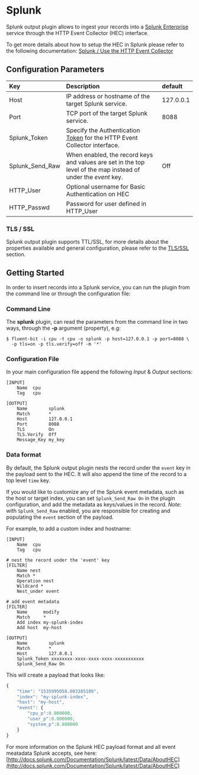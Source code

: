 # Splunk

Splunk output plugin allows to ingest your records into a [Splunk Enterprise](https://www.splunk.com/en_us/products/splunk-enterprise.html) service through the HTTP Event Collector \(HEC\) interface.

To get more details about how to setup the HEC in Splunk please refer to the following documentation: [Splunk / Use the HTTP Event Collector](http://docs.splunk.com/Documentation/Splunk/7.0.3/Data/UsetheHTTPEventCollector)

## Configuration Parameters

| Key | Description | default |
| :--- | :--- | :--- |
| Host | IP address or hostname of the target Splunk service. | 127.0.0.1 |
| Port | TCP port of the target Splunk service. | 8088 |
| Splunk\_Token | Specify the Authentication [Token](http://dev.splunk.com/view/event-collector/SP-CAAAE7C) for the HTTP Event Collector interface. |  |
| Splunk\_Send\_Raw | When enabled, the record keys and values are set in the top level of the map instead of under the _event_ key. | Off |
| HTTP\_User | Optional username for Basic Authentication on HEC |  |
| HTTP\_Passwd | Password for user defined in HTTP\_User |  |

### TLS / SSL

Splunk output plugin supports TTL/SSL, for more details about the properties available and general configuration, please refer to the [TLS/SSL](../configuration/tls_ssl.md) section.

## Getting Started

In order to insert records into a Splunk service, you can run the plugin from the command line or through the configuration file:

### Command Line

The **splunk** plugin, can read the parameters from the command line in two ways, through the **-p** argument \(property\), e.g:

```text
$ fluent-bit -i cpu -t cpu -o splunk -p host=127.0.0.1 -p port=8088 \
  -p tls=on -p tls.verify=off -m '*'
```

### Configuration File

In your main configuration file append the following _Input_ & _Output_ sections:

```text
[INPUT]
    Name  cpu
    Tag   cpu

[OUTPUT]
    Name        splunk
    Match       *
    Host        127.0.0.1
    Port        8088
    TLS         On
    TLS.Verify  Off
    Message_Key my_key
```

### Data format

By default, the Splunk output plugin nests the record under the `event` key in the payload sent to the HEC. It will also append the time of the record to a top level `time` key.

If you would like to customize any of the Splunk event metadata, such as the host or target index, you can set `Splunk_Send_Raw On` in the plugin configuration, and add the metadata as keys/values in the record. _Note_: with `Splunk_Send_Raw` enabled, you are responsible for creating and populating the `event` section of the payload.

For example, to add a custom index and hostname:

```text
[INPUT]
    Name  cpu
    Tag   cpu

# nest the record under the 'event' key
[FILTER]
    Name nest
    Match *
    Operation nest
    Wildcard *
    Nest_under event

# add event metadata
[FILTER]
    Name      modify
    Match     *
    Add index my-splunk-index
    Add host  my-host

[OUTPUT]
    Name        splunk
    Match       *
    Host        127.0.0.1
    Splunk_Token xxxxxxxx-xxxx-xxxx-xxxx-xxxxxxxxxxx
    Splunk_Send_Raw On
```

This will create a payload that looks like:

```javascript
{
    "time": "1535995058.003385189",
    "index": "my-splunk-index",
    "host": "my-host",
    "event": {
        "cpu_p":0.000000,
        "user_p":0.000000,
        "system_p":0.000000
    }
}
```

For more information on the Splunk HEC payload format and all event meatadata Splunk accepts, see here: [http://docs.splunk.com/Documentation/Splunk/latest/Data/AboutHEC](http://docs.splunk.com/Documentation/Splunk/latest/Data/AboutHEC)

